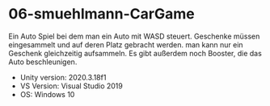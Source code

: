 # 06-smuehlmann-CarGame
Ein Auto Spiel bei dem man ein Auto mit WASD steuert. Geschenke müssen eingesammelt und auf deren Platz gebracht werden. man kann nur ein Geschenk gleichzeitig aufsammeln. Es gibt außerdem noch Booster, die das Auto beschleunigen.

+ Unity version: 2020.3.18f1
+ VS Version: Visual Studio 2019
+ OS: Windows 10
